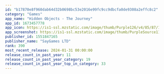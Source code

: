 ```yaml
---
id: "b17870e8f960dab64d32b0698bc53e2016e99fc9cc9dbcfa0de9308a2effc8c2"
category: "Games"
app_name: "Hidden Objects - The Journey"
app_id: 1673457778
app_icon: https://is1-ssl.mzstatic.com/image/thumb/Purple126/v4/85/87/15/85871535-a87f-4c64-f234-162965eadfad/AppIcon-0-0-1x_U007emarketing-0-7-0-85-220.png/1024x1024bb.png
app_screenshot: https://is1-ssl.mzstatic.com/image/thumb/PurpleSource116/v4/52/88/43/52884350-97a9-05c1-7026-3c16cfbd8025/03b65818-7f54-4058-9778-4ee721cd9b9a_screen1.png/1284x2778bb.png
publisher_id: 1551847165
publisher_name: "SayGames LTD"
rank: 390
most_recent_release: 2024-01-31 00:00:00
release_count_in_past_year: 11
release_count_in_past_year_category: 19
release_count_in_past_year_top_in_category: 33
---
```


